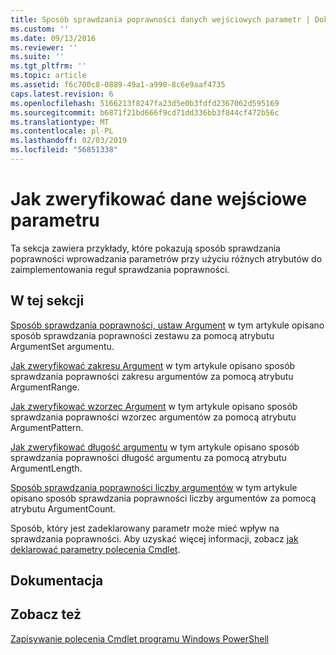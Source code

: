 ```yaml
---
title: Sposób sprawdzania poprawności danych wejściowych parametr | Dokumentacja firmy Microsoft
ms.custom: ''
ms.date: 09/13/2016
ms.reviewer: ''
ms.suite: ''
ms.tgt_pltfrm: ''
ms.topic: article
ms.assetid: f6c700c8-0889-49a1-a990-8c6e9aaf4735
caps.latest.revision: 6
ms.openlocfilehash: 5166213f8247fa23d5e0b3fdfd2367062d595169
ms.sourcegitcommit: b6871f21bd666f9cd71dd336bb3f844cf472b56c
ms.translationtype: MT
ms.contentlocale: pl-PL
ms.lasthandoff: 02/03/2019
ms.locfileid: "56851338"
---
```

# <a name="how-to-validate-parameter-input"></a>Jak zweryfikować dane wejściowe parametru

Ta sekcja zawiera przykłady, które pokazują sposób sprawdzania poprawności wprowadzania parametrów przy użyciu różnych atrybutów do zaimplementowania reguł sprawdzania poprawności.

## <a name="in-this-section"></a>W tej sekcji

[Sposób sprawdzania poprawności, ustaw Argument](./how-to-validate-an-argument-set.md) w tym artykule opisano sposób sprawdzania poprawności zestawu za pomocą atrybutu ArgumentSet argumentu.

[Jak zweryfikować zakresu Argument](./how-to-validate-an-argument-range.md) w tym artykule opisano sposób sprawdzania poprawności zakresu argumentów za pomocą atrybutu ArgumentRange.

[Jak zweryfikować wzorzec Argument](./how-to-validate-an-argument-pattern.md) w tym artykule opisano sposób sprawdzania poprawności wzorzec argumentów za pomocą atrybutu ArgumentPattern.

[Jak zweryfikować długość argumentu](./how-to-validate-the-argument-length.md) w tym artykule opisano sposób sprawdzania poprawności długość argumentu za pomocą atrybutu ArgumentLength.

[Sposób sprawdzania poprawności liczby argumentów](./how-to-validate-an-argument-count.md) w tym artykule opisano sposób sprawdzania poprawności liczby argumentów za pomocą atrybutu ArgumentCount.

Sposób, który jest zadeklarowany parametr może mieć wpływ na sprawdzania poprawności. Aby uzyskać więcej informacji, zobacz [jak deklarować parametry polecenia Cmdlet](./how-to-declare-cmdlet-parameters.md).

## <a name="reference"></a>Dokumentacja

## <a name="see-also"></a>Zobacz też

[Zapisywanie polecenia Cmdlet programu Windows PowerShell](./writing-a-windows-powershell-cmdlet.md)
